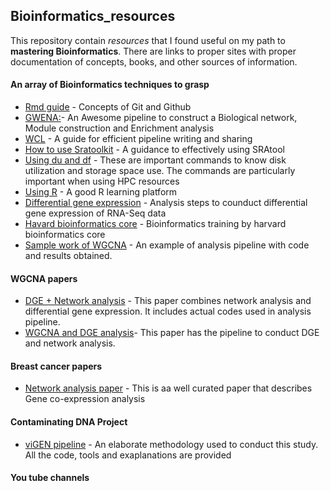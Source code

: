 ## Bioinformatics_resources
This repository contain *resources* that I found useful on my path to **mastering Bioinformatics**. There are links to proper sites with proper documentation of concepts, books, and other sources of information.

#### An array of Bioinformatics techniques to grasp
- [Rmd guide](https://www.markdownguide.org/basic-syntax/) - Concepts of Git and Github
- [GWENA:](https://github.com/Kumquatum/GWENA)- An Awesome pipeline to construct a Biological network, Module construction and Enrichment analysis
- [WCL](http://www.commonwl.org/user_guide/01-introduction/index.html) - A guide for efficient pipeline writing and sharing
- [How to use Sratoolkit](https://www.reneshbedre.com/blog/ncbi_sra_toolkit.html) - A guidance to effectively using SRAtool
- [Using du and df](https://www.pair.com/support/kb/paircloud-du-and-df/) - These are important commands to know disk utilization and storage space use. The commands are particularly important when using HPC resources
- [Using R](https://swcarpentry.github.io/r-novice-inflammation/aio/index.html) - A good R learning platform
- [Differential gene expression](https://hbctraining.github.io/Training-modules/planning_successful_rnaseq/lessons/sample_level_QC.html#:~:text=First%2C%20the%20count%20data%20needs,using%20your%20tool%20of%20interest.) - Analysis steps to counduct differential gene expression of RNA-Seq data
- [Havard bioinformatics core](https://github.com/hbctraining) - Bioinformatics training by harvard bioinformatics core
- [Sample work of WGCNA](https://www.polarmicrobes.org/weighted-gene-correlation-network-analysis-wgcna-applied-to-microbial-communities/) - An example of analysis pipeline with code and results obtained.
#### WGCNA papers
- [DGE + Network analysis](https://www.ncbi.nlm.nih.gov/pmc/articles/PMC6788446/) - This paper combines network analysis and differential gene expression. It includes actual codes used in analysis pipeline.
- [WGCNA and DGE analysis](https://journals.lww.com/md-journal/fulltext/2019/09130/using_weighted_gene_co_expression_network_analysis.30.aspx)- This paper has the pipeline to conduct DGE and network analysis.

#### Breast cancer papers
- [Network analysis paper](https://www.ncbi.nlm.nih.gov/pmc/articles/PMC6688090/) - This is aa well curated paper that describes Gene co-expression analysis

#### Contaminating DNA Project
- [viGEN pipeline](https://github.com/Jkgitau/viGEN) - An elaborate methodology used to conduct this study. All the code, tools and exaplanations are provided

#### You tube channels
